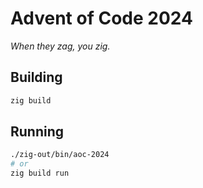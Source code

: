 # Advent of Code 2024

_When they zag, you zig._

## Building

```bash
zig build
```

## Running

```bash
./zig-out/bin/aoc-2024
# or
zig build run
```
